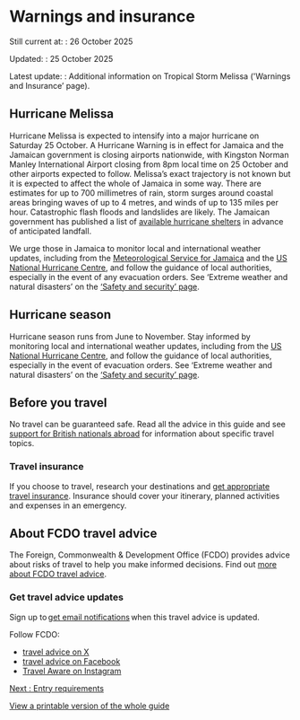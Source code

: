 # Warnings and insurance

Still current at:
:   26 October 2025

Updated:
:   25 October 2025

Latest update:
:   Additional information on Tropical Storm Melissa ('Warnings and Insurance’ page).

## Hurricane Melissa

Hurricane Melissa is expected to intensify into a major hurricane on Saturday 25 October. A Hurricane Warning is in effect for Jamaica and the Jamaican government is closing airports nationwide, with Kingston Norman Manley International Airport closing from 8pm local time on 25 October and other airports expected to follow. Melissa’s exact trajectory is not known but it is expected to affect the whole of Jamaica in some way. There are estimates for up to 700 millimetres of rain, storm surges around coastal areas bringing waves of up to 4 metres, and winds of up to 135 miles per hour. Catastrophic flash floods and landslides are likely. The Jamaican government has published a list of [available hurricane shelters](https://www.odpem.org.jm/shelters/) in advance of anticipated landfall.

We urge those in Jamaica to monitor local and international weather updates, including from the [Meteorological Service for Jamaica](https://metservice.gov.jm/) and the [US National Hurricane Centre](https://www.nhc.noaa.gov/), and follow the guidance of local authorities, especially in the event of any evacuation orders. See ‘Extreme weather and natural disasters’ on the [‘Safety and security’ page](https://www.gov.uk/foreign-travel-advice/jamaica/safety-and-security).

## Hurricane season

Hurricane season runs from June to November. Stay informed by monitoring local and international weather updates, including from the [US National Hurricane Centre](https://www.nhc.noaa.gov/), and follow the guidance of local authorities, especially in the event of evacuation orders. See ‘Extreme weather and natural disasters’ on the [‘Safety and security’ page](https://www.gov.uk/foreign-travel-advice/jamaica/safety-and-security).

## Before you travel

No travel can be guaranteed safe. Read all the advice in this guide and see [support for British nationals abroad](https://www.gov.uk/government/collections/support-for-british-nationals-abroad) for information about specific travel topics.

### Travel insurance

If you choose to travel, research your destinations and [get appropriate travel insurance](https://www.gov.uk/guidance/foreign-travel-insurance). Insurance should cover your itinerary, planned activities and expenses in an emergency.

## About FCDO travel advice

The Foreign, Commonwealth & Development Office (FCDO) provides advice about risks of travel to help you make informed decisions. Find out [more about FCDO travel advice](https://www.gov.uk/guidance/about-foreign-commonwealth-development-office-travel-advice).

### Get travel advice updates

Sign up to [get email notifications](https://www.gov.uk/foreign-travel-advice/jamaica/email-signup) when this travel advice is updated.

Follow FCDO:

* [travel advice on X](https://x.com/fcdotravelgovuk)
* [travel advice on Facebook](https://www.facebook.com/FCDOTravel/)
* [Travel Aware on Instagram](https://www.instagram.com/accounts/login/?next=https%3A%2F%2Fwww.instagram.com%2Ftravelaware%2F&is_from_rle)

[Next
:
Entry requirements](/foreign-travel-advice/jamaica/entry-requirements)

[View a printable version of the whole guide](/foreign-travel-advice/jamaica/print)